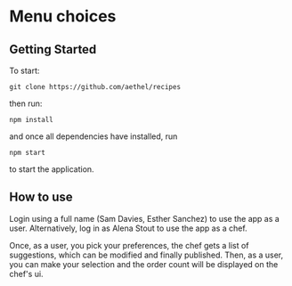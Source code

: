 # Menu choices

## Getting Started

To start:
```
git clone https://github.com/aethel/recipes
```

then run:

```
npm install
```

and once all dependencies have installed, run

```
npm start
```

to start the application.

## How to use

Login using a full name (Sam Davies, Esther Sanchez) to use the app as a user. Alternatively, log in as Alena Stout to use the app as a chef.

Once, as a user, you pick your preferences, the chef gets a list of suggestions, which can be modified and finally published. Then, as a user, you can make your selection and the order count will be displayed on the chef's ui.
